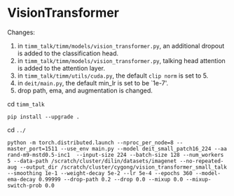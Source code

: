 # VisionTransformer


Changes:
1. in `timm_talk/timm/models/vision_transformer.py`, an additional dropout is added to the classification head.
2. in `timm_talk/timm/models/vision_transformer.py`, talking head attention is added to the attention layer.
3. in `timm_talk/timm/utils/cuda.py`, the default `clip norm` is set to 5.
4. in `deit/main.py`, the default min_lr is set to be `1e-7'.
5. drop path, ema, and augmentation is changed.

cd `timm_talk`

`pip install --upgrade .`

cd `../`

`python -m torch.distributed.launch --nproc_per_node=8 --master_port=1511 --use_env main.py --model deit_small_patch16_224 --aa rand-m9-mstd0.5-inc1  --input-size 224 --batch-size 128 --num_workers 5 --data-path /scratch/cluster/dilin/datasets/imagenet --no-repeated-aug --output_dir /scratch/cluster/cygong/vision_transformer_small_talk --smoothing 1e-1 --weight-decay 5e-2 --lr 5e-4 --epochs 360 --model-ema-decay 0.99999 --drop-path 0.2 --drop 0.0 --mixup 0.0 --mixup-switch-prob 0.0`
